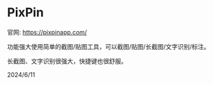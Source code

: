 # PixPin

官网: https://pixpinapp.com/  

功能强大使用简单的截图/贴图工具，可以截图/贴图/长截图/文字识别/标注。  

长截图、文字识别很强大，快捷键也很舒服。  


2024/6/11  
